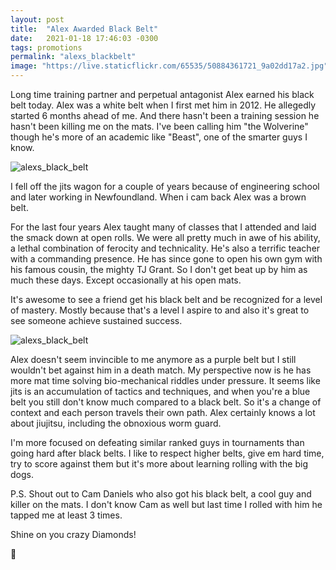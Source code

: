 ```yaml
---
layout: post
title:  "Alex Awarded Black Belt"
date:   2021-01-18 17:46:03 -0300
tags: promotions
permalink: "alexs_blackbelt"
image: "https://live.staticflickr.com/65535/50884361721_9a02dd17a2.jpg"
---
```


Long time training partner and perpetual antagonist Alex earned his black belt today.
Alex was a white belt when I first met him in 2012.
He allegedly started 6 months ahead of me.
And there hasn't been a training session he hasn't been killing me on the mats.
I've been calling him "the Wolverine" though he's more of an academic like "Beast", one of the smarter guys I know.

<div class="col my-auto pb-3">
   <img class="img-fluid rounded mx-auto d-block" src="https://live.staticflickr.com/65535/50884361721_9a02dd17a2.jpg" alt='alexs_black_belt'>
</div>

I fell off the jits wagon for a couple of years because of engineering school and later working in Newfoundland.
When i cam back Alex was a brown belt.

For the last four years Alex taught many of classes that I attended and laid the smack down at open rolls.
We were all pretty much in awe of his ability, a lethal combination of ferocity and technicality. He's also a terrific teacher with a commanding presence.
He has since gone to open his own gym with his famous cousin, the mighty TJ Grant.
So I don't get beat up by him as much these days. Except occasionally at his open mats.

It's awesome to see a friend get his black belt and be recognized for a level of mastery.
Mostly because that's a level I aspire to and also it's great to see someone achieve sustained success.

<div class="col my-auto pb-3">
   <img class="img-fluid rounded mx-auto d-block" src="https://live.staticflickr.com/65535/50884430151_6403b85bcb.jpg" alt='alexs_black_belt'>
</div>

Alex doesn't seem invincible to me anymore as a purple belt but I still wouldn't bet against him in a death match.
My perspective now is he has more mat time solving bio-mechanical riddles under pressure.
It seems like jits is an accumulation of tactics and techniques, and when you're a blue belt you still don't know much compared to a black belt.
So it's a change of context and each person travels their own path.
Alex certainly knows a lot about jiujitsu, including the obnoxious worm guard.

I'm more focused on defeating similar ranked guys in tournaments than going hard after black belts.
I like to respect higher belts, give em hard time, try to score against them but it's more about learning
rolling with the big dogs.

P.S. Shout out to Cam Daniels who also got his black belt, a cool guy and killer on the mats.
I don't know Cam as well but last time I rolled with him he tapped me at least 3 times.

Shine on you crazy Diamonds!

💎
